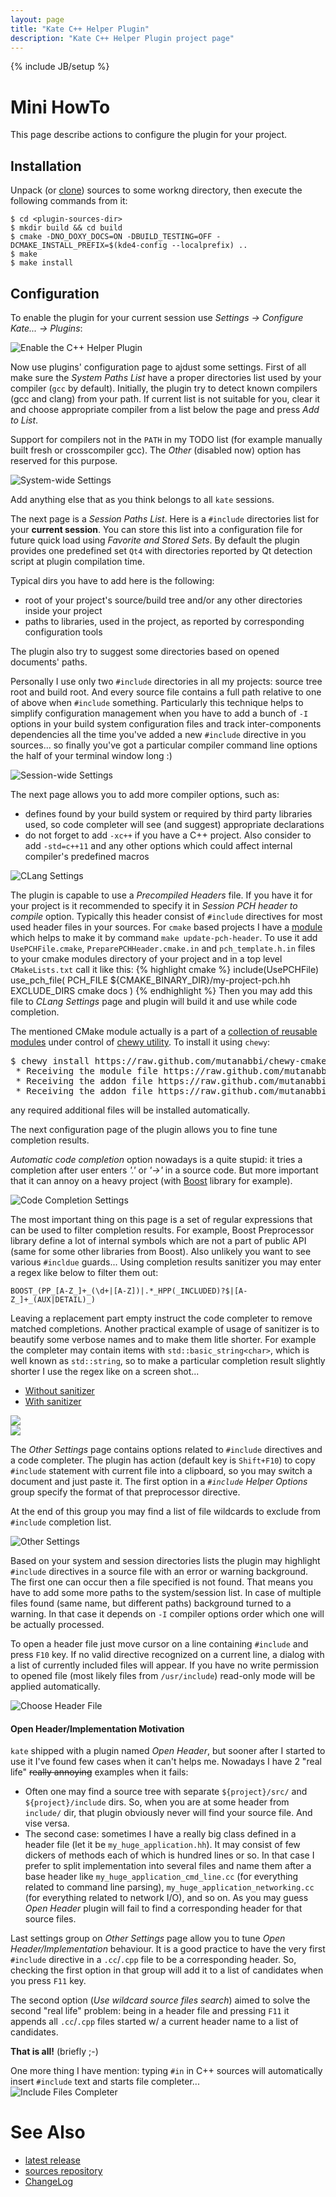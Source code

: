 ```yaml
---
layout: page
title: "Kate C++ Helper Plugin"
description: "Kate C++ Helper Plugin project page"
---
```

{% include JB/setup %}


Mini HowTo
==========

This page describe actions to configure the plugin for your project.

Installation
------------

Unpack (or <a data-original-title="$ git clone https://github.com/zaufi/kate-cpp-helper-plugin.git" 
href="#" data-toggle="tooltip" data-placement="top" title="">clone</a>) sources to some workng directory, then execute the following commands from it:

    $ cd <plugin-sources-dir>
    $ mkdir build && cd build
    $ cmake -DNO_DOXY_DOCS=ON -DBUILD_TESTING=OFF -DCMAKE_INSTALL_PREFIX=$(kde4-config --localprefix) ..
    $ make
    $ make install



Configuration
-------------

To enable the plugin for your current session use _Settings -> Configure Kate... -> Plugins_:

![Enable the C++ Helper Plugin](assets/images/cpphelper/enable.png "Enable the C++ Helper Plugin")

Now use plugins' configuration page to ajdust some settings. First of all make sure the _System Paths List_
have a proper directories list used by your compiler (`gcc` by default). Initially, the plugin try to detect
known compilers (gcc and clang) from your path. If current list is not suitable for you, clear it and 
choose appropriate compiler from a list below the page and press _Add to List_.

<div class="alert alert-info">
Support for compilers not in the <code>PATH</code> in my TODO list (for example manually built fresh or crosscompiler gcc).
The <em>Other</em> (disabled now) option has reserved for this purpose.
</div>

![System-wide Settings](assets/images/cpphelper/system.png "System-wide Settings")

Add anything else that as you think belongs to all `kate` sessions.

The next page is a _Session Paths List_. Here is a `#include` directories list for your **current session**.
You can store this list into a configuration file for future quick load using _Favorite and Stored Sets_.
By default the plugin provides one predefined set `Qt4` with directories reported by Qt detection script
at plugin compilation time.

Typical dirs you have to add here is the following:
* root of your project's source/build tree and/or any other directories inside your project
* paths to libraries, used in the project, as reported by corresponding configuration tools

The plugin also try to suggest some directories based on opened documents' paths.

<div class="alert alert-info">
Personally I use only two <code>#include</code> directories in all my projects: source tree root and build root.
And every source file contains a full path relative to one of above when <code>#include</code> something.
Particularly this technique helps to simplify configuration management when you have to add a bunch of 
<code>-I</code> options in your build system configuration files and track inter-components dependencies
all the time you've added a new <code>#include</code> directive in you sources... so finally you've got
a particular compiler command line options the half of your terminal window long :)
</div>

![Session-wide Settings](assets/images/cpphelper/session.png "Session-wide Settings")

The next page allows you to add more compiler options, such as:

* defines found by your build system or required by third party libraries used, so code completer
  will see (and suggest) appropriate declarations
* do not forget to add `-xc++` if you have a C++ project. Also consider to add `-std=c++11` and
  any other options which could affect internal compiler's predefined macros

![CLang Settings](assets/images/cpphelper/clang-settings.png "CLang Settings")

The plugin is capable to use a _Precompiled Headers_ file. If you have it for your project
is it recommended to specify it in _Session PCH header to compile_ option. Typically this header
consist of `#include` directives for most used header files in your sources. For `cmake` based projects
I have a [module](https://github.com/mutanabbi/chewy-cmake-rep/blob/master/UsePCHFile.cmake) which helps
to make it by command `make update-pch-header`. To use it add `UsePCHFile.cmake`,
`PreparePCHHeader.cmake.in` and `pch_template.h.in` files to your cmake modules directory of your project 
and in a top level `CMakeLists.txt` call it like this:
{% highlight cmake %}
include(UsePCHFile)
use_pch_file(
    PCH_FILE ${CMAKE_BINARY_DIR}/my-project-pch.hh
    EXCLUDE_DIRS cmake docs
  )
{% endhighlight %}
Then you may add this file to _CLang Settings_ page and plugin will build it and use while code completion.

<div class="alert alert-success">
The mentioned CMake module actually is a part of a 
<a href="https://github.com/mutanabbi/chewy-cmake-rep" target="_blank" class="alert-link">
collection of reusable modules</a> under control of 
<a href="https://github.com/mutanabbi/chewy" target="_blank" class="alert-link">
chewy utility</a>. To install it using <code>chewy</code>:
<pre>
$ chewy install https://raw.github.com/mutanabbi/chewy-cmake-rep/master/UsePCHFile.cmake
 * Receiving the module file https://raw.github.com/mutanabbi/chewy-cmake-rep/master/UsePCHFile.cmake
 * Receiving the addon file https://raw.github.com/mutanabbi/chewy-cmake-rep/master/PreparePCHHeader.cmake.in
 * Receiving the addon file https://raw.github.com/mutanabbi/chewy-cmake-rep/master/pch_template.h.in
</pre>
any required additional files will be installed automatically.
</div>

The next configuration page of the plugin allows you to fine tune completion results.

<div class="alert alert-danger">
<em>Automatic code completion</em> option nowadays is a quite stupid: it tries a completion 
after user enters <em>'.'</em> or <em>'->'</em> in a source code. But more important that it can annoy on
a heavy project (with <a href="http://boost.org" target="_blank">Boost</a> library for example).
</div>

![Code Completion Settings](assets/images/cpphelper/completion-settings.png "Code Completion Settings")

The most important thing on this page is a set of regular expressions that can be used to filter
completion results. For example, Boost Preprocessor library define a lot of internal symbols which are
not a part of public API (same for some other libraries from Boost). Also unlikely you want to see
various `#incldue` guards... Using completion results sanitizer you may enter a regex like below
to filter them out:

    BOOST_(PP_[A-Z_]+_(\d+|[A-Z])|.*_HPP(_INCLUDED)?$|[A-Z_]+_(AUX|DETAIL)_)

Leaving a replacement part empty instruct the code completer to remove matched completions. Another practical
example of usage of sanitizer is to beautify some verbose names and to make them litle shorter. For example
the completer may contain items with `std::basic_string<char>`, which is well known as `std::string`, so to make
a particular completion result slightly shorter I use the regex like on a screen shot...

<div class="tabbable">
    <ul class="nav nav-tabs">
        <li class="active"><a data-toggle="tab" href="#no-sanitizer">Without sanitizer</a></li>
        <li><a data-toggle="tab" href="#sanitizer">With sanitizer</a></li>
    </ul>
    <div class="tab-content">
        <div id="no-sanitizer" class="tab-pane active">
            <img src="assets/images/cpphelper/sanitizer-disabled.png" class="img-rounded" />
        </div>
        <div id="sanitizer" class="tab-pane">
            <img src="assets/images/cpphelper/sanitizer-enabled.png" class="img-rounded" />
        </div>
    </div>
</div>

The _Other Settings_ page contains options related to `#include` directives and a code completer.
The plugin has action (default key is `Shift+F10`) to copy `#include` statement with current file
into a clipboard, so you may switch a document and just paste it. The first option in a 
_`#include` Helper Options_ group specify the format of that preprocessor directive.

At the end of this group you may find a list of file wildcards to exclude from `#include` completion list.

![Other Settings](assets/images/cpphelper/other-settings.png "Other Settings")

Based on your system and session directories lists the plugin may highlight `#include` directives
in a source file with an error or warning background. The first one can occur then a file specified is
not found. That means you have to add some more paths to the system/session list. In case of multiple
files found (same name, but different paths) background turned to a warning. In that case it depends
on `-I` compiler options order which one will be actually processed.

To open a header file just move cursor on a line containing `#include` and press `F10` key.
If no valid directive recognized on a current line, a dialog with a list of currently included files will appear.
If you have no write permission to opened file (most likely files from `/usr/include`) read-only
mode will be applied automatically.

![Choose Header File](assets/images/cpphelper/choose-header-dialog.png "Choose Header File")


<div class="alert alert-info">
<h4>Open Header/Implementation Motivation</h4>
<p>
<code>kate</code> shipped with a plugin named <em>Open Header</em>, but sooner after I started to use it I've found
few cases when it can't helps me. Nowadays I have 2 "real life" <del>really annoying</del> examples when it fails:
</p>

<ul>
<li>
Often one may find a source tree with separate <code>${project}/src/</code> and <code>${project}/include</code> dirs.
So, when you are at some header from <code>include/</code> dir, that plugin obviously never will find 
your source file. And vise versa.
</li>

<li>
The second case: sometimes I have a really big class defined in a header file
(let it be <code>my_huge_application.hh</code>). It may consist of few dickers of methods each of which is
hundred lines or so. In that case I prefer to split implementation into several files and name them
after a base header like <code>my_huge_application_cmd_line.cc</code> (for everything related to command 
line parsing), <code>my_huge_application_networking.cc</code> (for everything related to network I/O), 
and so on. As you may guess <em>Open Header</em> plugin will fail to find a corresponding header for that
source files.
</li>
</ul>
</div>

Last settings group on _Other Settings_ page allow you to tune _Open Header/Implementation_ behaviour.
It is a good practice to have the very first `#include` directive in a `.cc`/`.cpp` file to be a corresponding
header. So, checking the first option in that group will add it to a list of candidates when you press `F11` key.

The second option (_Use wildcard source files search_) aimed to solve the second "real life" problem:
being in a header file and pressing `F11` it appends all `.cc`/`.cpp` files started w/ a current header name
to a list of candidates.

**That is all!** (briefly ;-)

<div class="alert alert-info">
One more thing I have mention: typing <code>#in</code> in C++ sources will automatically insert <code>#include</code>
text and starts file completer...
</div>

<img src="assets/images/cpphelper/include-completer.png" class="img-rounded img-responsive" title="Include Files Completer" />

See Also
========

* [latest release](http://kde-apps.org/content/show.php/?content=148606)
* [sources repository](https://github.com/zaufi/kate-cpp-helper-plugin)
* [ChangeLog](https://github.com/zaufi/kate-cpp-helper-plugin/blob/master/Changes.md)
